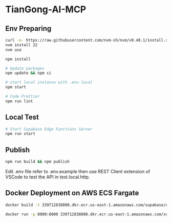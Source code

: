 # TianGong-AI-MCP

## Env Preparing

```bash
curl -o- https://raw.githubusercontent.com/nvm-sh/nvm/v0.40.1/install.sh | bash
nvm install 22
nvm use

npm install

# Update packages
npm update && npm ci

# start local instance with .env.local
npm start

# Code Prettier
npm run lint

```

## Local Test

```bash
# Start Supabase Edge Functions Server
npm run start
```

## Publish

```bash
npm run build && npm publish
```

Edit .env file refer to .env.example then use REST Client extension of VSCode to test the API in test.local.http.

## Docker Deployment on AWS ECS Fargate

```bash
docker build -t 339712838008.dkr.ecr.us-east-1.amazonaws.com/supabase/edge-runtime:v20240715 .

docker run -p 8000:8000 339712838008.dkr.ecr.us-east-1.amazonaws.com/supabase/edge-runtime:v20240715
```
